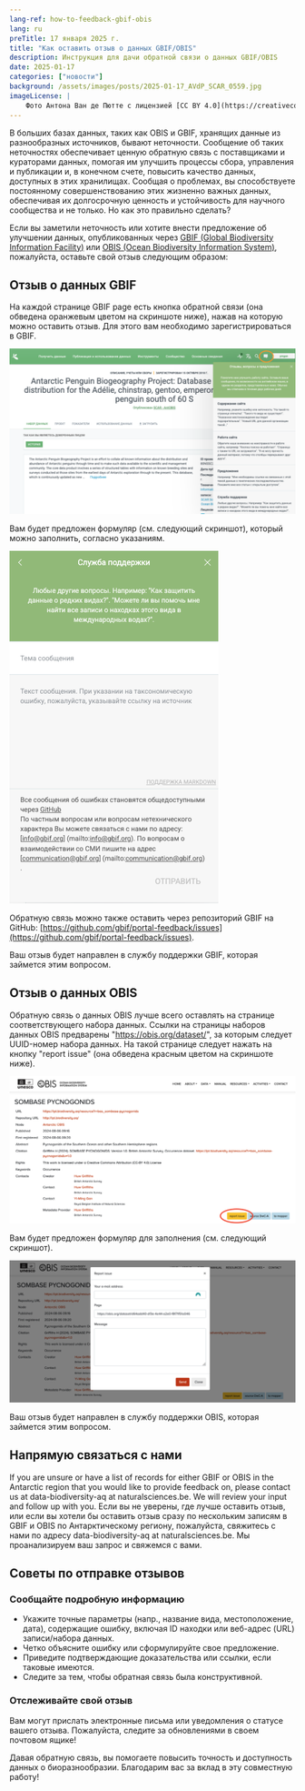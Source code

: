 ```yaml
---
lang-ref: how-to-feedback-gbif-obis
lang: ru
preTitle: 17 января 2025 г.
title: "Как оставить отзыв о данных GBIF/OBIS"
description: Инструкция для дачи обратной связи о данных GBIF/OBIS
date: 2025-01-17
categories: ["новости"]
background: /assets/images/posts/2025-01-17_AVdP_SCAR_0559.jpg
imageLicense: |
    Фото Антона Ван де Пютте с лицензией [CC BY 4.0](https://creativecommons.org/licenses/by/4.0/)
---
```


В больших базах данных, таких как OBIS и GBIF, хранящих данные из разнообразных источников, бывают неточности. Сообщение об таких неточностях обеспечивает ценную обратную связь с поставщиками и кураторами данных, помогая им улучшить процессы сбора, управления и публикации и, в конечном счете, повысить качество данных, доступных в этих хранилищах. Сообщая о проблемах, вы способствуете постоянному совершенствованию этих жизненно важных данных, обеспечивая их долгосрочную ценность и устойчивость для научного сообщества и не только. Но как это правильно сделать?

Если вы заметили неточность или хотите внести предложение об улучшении данных, опубликованных через [GBIF (Global Biodiversity Information Facility)](https://www.gbif.org/) или [OBIS (Ocean Biodiversity Information System)](https://obis.org/), пожалуйста, оставьте свой отзыв следующим образом:

## Отзыв о данных GBIF

На каждой странице GBIF page есть кнопка обратной связи (она обведена оранжевым цветом на скриншоте ниже), нажав на которую можно оставить отзыв. Для этого вам необходимо зарегистрироваться в GBIF.

![/assets/images/posts/2025-01-17-gbif-01-ru.png](/assets/images/posts/2025-01-17-gbif-01-ru.png)

Вам будет предложен формуляр (см. следующий скриншот), который можно заполнить, согласно указаниям.

![/assets/images/posts/2025-01-17-gbif-02-ru.png](/assets/images/posts/2025-01-17-gbif-02-ru.png)

Обратную связь можно также оставить через репозиторий GBIF на GitHub: [https://github.com/gbif/portal-feedback/issues](https://github.com/gbif/portal-feedback/issues).

Ваш отзыв будет направлен в службу поддержки GBIF, которая займется этим вопросом.

## Отзыв о данных OBIS

Обратную связь о данных OBIS лучше всего оставлять на странице соответствующего набора данных. Ссылки на страницы наборов данных OBIS предварены "https://obis.org/dataset/", за которым следует UUID-номер набора данных. На такой странице следует нажать на кнопку "report issue" (она обведена красным цветом на скриншоте ниже).

![/assets/images/posts/2025-01-17-obis-01.png](/assets/images/posts/2025-01-17-obis-01.png)

Вам будет предложен формуляр для заполнения (см. следующий скриншот).

![/assets/images/posts/2025-01-17-obis-02.png](/assets/images/posts/2025-01-17-obis-02.png)

Ваш отзыв будет направлен в службу поддержки OBIS, которая займется этим вопросом.

## Напрямую связаться с нами 

If you are unsure or have a list of records for either GBIF or OBIS in the Antarctic region that you would like to provide feedback on, please contact us at data-biodiversity-aq at naturalsciences.be. We will review your input and follow up with you.
Если вы не уверены, где лучше оставить отзыв, или если вы хотели бы оставить отзыв сразу по нескольким записям в GBIF и OBIS по Антарктическому региону, пожалуйста, свяжитесь с нами по адресу data-biodiversity-aq at naturalsciences.be. Мы проанализируем ваш запрос и свяжемся с вами.

## Советы по отправке отзывов

### Сообщайте подробную информацию

- Укажите точные параметры (напр., название вида, местоположение, дата), содержащие ошибку, включая ID находки или веб-адрес (URL) записи/набора данных.
- Четко объясните ошибку или сформулируйте свое предложение.
- Приведите подтверждающие доказательства или ссылки, если таковые имеются.
- Следите за тем, чтобы обратная связь была конструктивной.

### Отслеживайте свой отзыв

Вам могут прислать электронные письма или уведомления о статусе вашего отзыва. Пожалуйста, следите за обновлениями в своем почтовом ящике!

Давая обратную связь, вы помогаете повысить точность и доступность данных о биоразнообразии. Благодарим вас за вклад в эту совместную работу!
